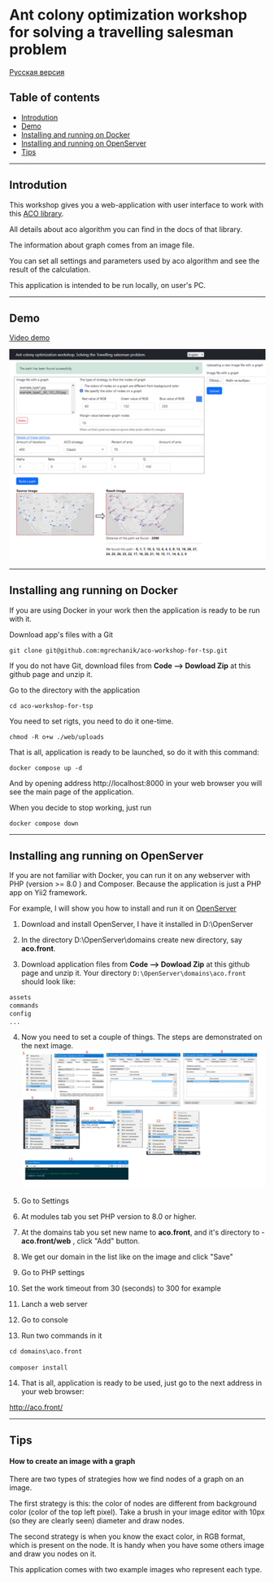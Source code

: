 # Ant colony optimization workshop for solving a travelling salesman problem

[Русская версия](docs/README_ru.md)

## Table of contents

* [Introdution](#goal)
* [Demo](#demo)
* [Installing and running on Docker](#docker)
* [Installing and running on OpenServer](#openserver)
* [Tips](#tips)


---

## Introdution <span id="goal"></span>

This workshop gives you a web-application with user interface to work with this [ACO library](https://github.com/mgrechanik/ant-colony-optimization).

All details about aco algorithm you can find in the docs of that library.

The information about graph comes from an image file.

You can set all settings and parameters used by aco algorithm and see the result of the calculation.

This application is intended to be run locally, on user's PC.

---

## Demo <span id="demo"></span>

[Video demo](https://www.youtube.com/watch?v=0sNPC6pUG9U)

![Ant colony optimization workshop](https://raw.githubusercontent.com/mgrechanik/aco-workshop-for-tsp/main/docs/aco_workshop_demo.jpg "Ant colony optimization workshop")



	
---
    
## Installing ang running on Docker <span id="docker"></span>

If you are using Docker in your work then the application is ready to be run with it.


Download app's files with a Git
```
git clone git@github.com:mgrechanik/aco-workshop-for-tsp.git
```

If you do not have Git, download files from **Code --> Dowload Zip** at this github page and unzip it.

Go to the directory with the application
```
cd aco-workshop-for-tsp
```

You need to set rigts, you need to do it one-time.
```
chmod -R o+w ./web/uploads
```

That is all, application is ready to be launched, so do it with this command:
```
docker compose up -d
```

And by opening address http://localhost:8000 in your web browser you will see the main page of the application.

When you decide to stop working, just run

```
docker compose down
```


---

## Installing ang running on OpenServer <span id="openserver"></span>

If you are not familiar with Docker, you can run it on any webserver with PHP (version >= 8.0 ) and Composer.
Because the application is just a PHP app on Yii2 framework.

For example, I will show you how to install and run it on [OpenServer](https://ospanel.io/)

1) Download and install OpenServer, I have it installed in D:\OpenServer

2) In the directory D:\OpenServer\domains create new directory, say **aco.front**.

3) Download application files from **Code --> Dowload Zip** at this github page and unzip it. 
Your directory ```D:\OpenServer\domains\aco.front``` should look like:
```
assets
commands
config
...
```

4) Now you need to set a couple of things. The steps are demonstrated on the next image.
![installing on OpenServer](https://raw.githubusercontent.com/mgrechanik/aco-workshop-for-tsp/main/docs/os_all.jpg "installing on OpenServer")

5) Go to Settings

6) At modules tab you set PHP version to 8.0 or higher.

7) At the domains tab you set new name to **aco.front**, and it's directory to - **aco.front/web** , click "Add" button.

8) We get our domain in the list like on the image and click "Save"

9) Go to PHP settings

10) Set the work timeout from 30 (seconds) to 300 for example

11) Lanch a web server

12) Go to console

13) Run two commands in it
```
cd domains\aco.front

composer install
```

14) That is all, application is ready to be used, just go to the next address in your web browser:

http://aco.front/

---

## Tips <span id="tips"></span>

#### How to create an image with a graph <span id="tips-image-create"></span>

There are two types of strategies how we find nodes of a graph on an image.

The first strategy is this: the color of nodes are different from background color (color of the top left pixel).
Take a brush in your image editor with 10px (so they are clearly seen) diameter and draw nodes.

The second strategy is when you know the exact color, in RGB format, which is present on the node.
It is handy when you have some others image and draw you nodes on it.

This application comes with two example images who represent each type.
